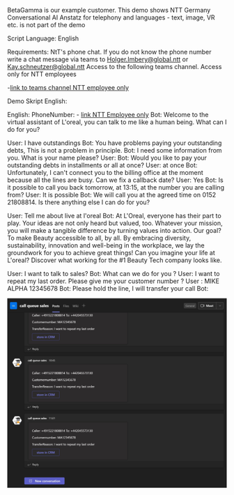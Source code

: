 BetaGamma is our example customer. This demo shows NTT Germany Conversational AI Anstatz for telephony and languages - text, image, VR etc. is not part of the demo

Script Language: English

Requirements: 
NtT's phone chat. If you do not know the phone number write a chat message via teams to Holger.Imbery@global.ntt or Kay.schneutzer@global.ntt
Access to the following teams channel. Access only for NTT employees


-[link to teams channel NTT employee only](https://teams.microsoft.com/l/channel/19%3a39973eb66db84496a3cca003ca87fc5d%40thread.tacv2/call%2520queue%2520sales?groupId=68b6da0c-1d3e-4cc0-a939-b48c4cb3db4c&tenantId=e3cf3c98-a978-465f-8254-9d541eeea73c)

Demo Skript English:


English:
PhoneNumber: - [link NTT Employee only](https://teams.microsoft.com/l/channel/19%3A39973eb66db84496a3cca003ca87fc5d%40thread.tacv2/tab%3A%3A257ebb2e-017b-4001-989e-4db9fa4370fa?groupId=68b6da0c-1d3e-4cc0-a939-b48c4cb3db4c&tenantId=e3cf3c98-a978-465f-8254-9d541eeea73c)
Bot: Welcome to the virtual assistant of L'oreal, you can talk to me like a human being. What can I do for you?



User: I have outstandings
Bot: You have problems paying your outstanding debts, This is not a problem in principle.
Bot: I need some information from you. What is your name please?
User: <name>
Bot: Would you like to pay your outstanding debts in installments or all at once?
User: at once
Bot: Unfortunately, I can't connect you to the billing office at the moment because all the lines are busy. Can we fix a callback date?
User: Yes
Bot: Is it possible to call you back tomorrow, at 13:15, at the number you are calling from?
User: It is possible
Bot: We will call you at the agreed time on 0152 21808814. Is there anything else I can do for you?




User: Tell me about live at l'oreal
Bot: At L'Oreal, everyone has their part to play. Your ideas are not only heard but valued, too.
Whatever your mission, you will make a tangible difference by turning values into action. Our goal? To make Beauty accessible to all, by all. By embracing diversity, sustainability, innovation and well-being in the workplace, we lay the groundwork for you to achieve great things!
Can you imagine your life at L'oreal?
Discover what working for the #1 Beauty Tech company looks like.




User: I want to talk to sales?
Bot: What can we do for you ?
User: I want to repeat my last order.
Please give me your customer number ?
User : MIKE ALPHA 12345678
Bot: Please hold the line, I will transfer your call
Bot: <transfer>


![teams session](https://raw.githubusercontent.com/assistantbuilders/awesome-conversational-ai/main/docs/assets/betagammademo.jpg)
